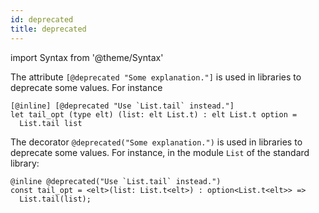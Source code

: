 ```yaml
---
id: deprecated
title: deprecated
---
```


import Syntax from '@theme/Syntax'

<Syntax syntax="cameligo">

The attribute `[@deprecated "Some explanation."]` is used in libraries
to deprecate some values. For instance

```cameligo group=deprecated
[@inline] [@deprecated "Use `List.tail` instead."]
let tail_opt (type elt) (list: elt List.t) : elt List.t option =
  List.tail list
```

</Syntax>

<Syntax syntax="jsligo">

The decorator `@deprecated("Some explanation.")` is used in libraries
to deprecate some values. For instance, in the module `List` of the
standard library:

```jsligo group=deprecated
@inline @deprecated("Use `List.tail` instead.")
const tail_opt = <elt>(list: List.t<elt>) : option<List.t<elt>> =>
  List.tail(list);
```

</Syntax>
